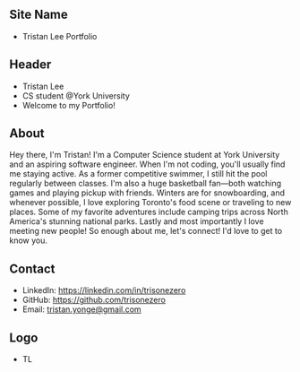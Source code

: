 ## Site Name
- Tristan Lee Portfolio

## Header
- Tristan Lee 
- CS student @York University
- Welcome to my Portfolio!

## About 
Hey there, I'm Tristan! I'm a Computer Science student at York University and an aspiring software engineer. When I'm not coding, you'll usually find me staying active. As a former competitive swimmer, I still hit the pool regularly between classes. I'm also a huge basketball fan—both watching games and playing pickup with friends. Winters are for snowboarding, and whenever possible, I love exploring Toronto's food scene or traveling to new places. Some of my favorite adventures include camping trips across North America's stunning national parks. Lastly and most importantly I love meeting new people! So enough about me, let's connect! I'd love to get to know you.

## Contact
 
- LinkedIn: https://linkedin.com/in/trisonezero
- GitHub: https://github.com/trisonezero
- Email: tristan.yonge@gmail.com

## Logo
- TL